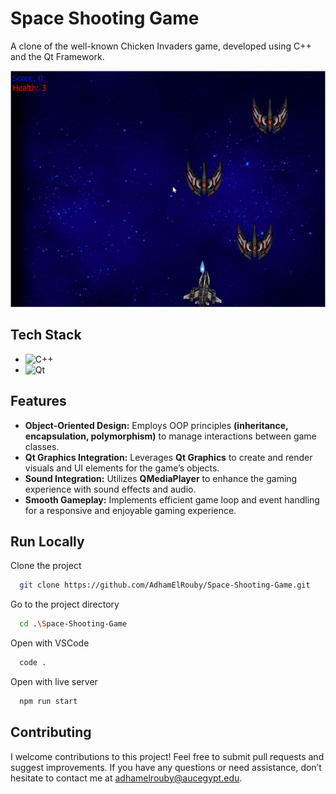 # Space Shooting Game

A clone of the well-known Chicken Invaders game, developed using C++ and the Qt Framework.

<div align="center">
 <img src="./img/demo.gif" alt="app demo">
</div>

## Tech Stack

- <img src="https://img.shields.io/badge/-C%2B%2B-00599C?logo=C%2B%2B&logoColor=white&style=flat" alt="C++">
- <img src="https://img.shields.io/badge/Qt-%2341CD52?logo=Qt&logoColor=white" alt="Qt" />

## Features

- **Object-Oriented Design:** Employs OOP principles **(inheritance, encapsulation, polymorphism)** to manage interactions between game classes.
- **Qt Graphics Integration:** Leverages **Qt Graphics** to create and render visuals and UI elements for the game’s objects.
- **Sound Integration:** Utilizes **QMediaPlayer** to enhance the gaming experience with sound effects and audio.
- **Smooth Gameplay:** Implements efficient game loop and event handling for a responsive and enjoyable gaming experience.

## Run Locally

Clone the project

```bash  
  git clone https://github.com/AdhamElRouby/Space-Shooting-Game.git
```

Go to the project directory

```bash
  cd .\Space-Shooting-Game
```

Open with VSCode

```bash
  code .
```

Open with live server

```bash
  npm run start
```

## Contributing

I welcome contributions to this project! Feel free to submit pull requests and suggest improvements. 
If you have any questions or need assistance, don’t hesitate to contact me at adhamelrouby@aucegypt.edu.
